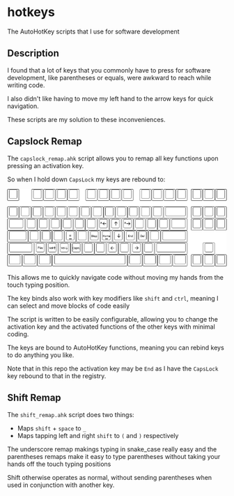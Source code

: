 # hotkeys

The AutoHotKey scripts that I use for software development

## Description
I found that a lot of keys that you commonly have to press for software development, like parentheses or equals, were 
awkward to reach while writing code.

I also didn't like having to move my left hand to the arrow keys for quick navigation.

These scripts are my solution to these inconveniences.

## Capslock Remap

The `capslock_remap.ahk` script allows you to remap all key functions upon pressing an activation key.

So when I hold down `CapsLock` my keys are rebound to:

![keybinds](hotkeys.png)

This allows me to quickly navigate code without moving my hands from the touch typing position.

The key binds also work with key modifiers like `shift` and `ctrl`, meaning I can select and move blocks of code easily

The script is written to be easily configurable, allowing you to change the activation key and the activated functions 
of the other keys with minimal coding.

The keys are bound to AutoHotKey functions, meaning you can rebind keys to do anything you like.

Note that in this repo the activation key may be `End` as I have the `CapsLock` key rebound to that in the registry.

## Shift Remap

The `shift_remap.ahk` script does two things:

* Maps `shift` + `space` to `_`
* Maps tapping left and right `shift` to `(` and `)` respectively

The underscore remap makings typing in snake_case really easy and the parentheses remaps make it easy to type 
parentheses without taking your hands off the touch typing positions

Shift otherwise operates as normal, without sending parentheses when used in conjunction with another key. 